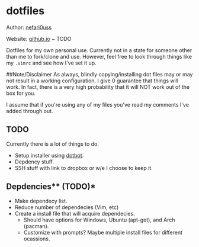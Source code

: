 # dotfiles

Author: [nefari0uss](https://www.github.com/nefari0uss)

Website: [github.io](https://nefari0uss.github.io/dotfiles) ~ TODO

Dotfiles for my own personal use. Currently not in a state for someone other than me to fork/clone and use. However, feel free to look through things like my ```.vimrc``` and see how I've set it up.

##Note/Disclaimer
As always, blindly copying/installing dot files may or may not result in a working configuration. I give 0 guarantee that things will work. In fact, there is a very high probability that it will NOT work out of the box for you.

I assume that if you're using any of my files you've read my comments I've added through out.

## TODO
Currently there is a lot of things to do.

- Setup installer using [dotbot](https://github.com/anishathalye/dotbot).
- Depdency stuff.
- SSH stuff with link to dropbox or w/e I choose to keep it.

## Depdencies** (TODO)*
- Make dependecy list. 
- Reduce number of dependecies (Vim, etc)
- Create a install file that will acquire dependecies.
    - Should have options for Windows, Ubuntu (apt-get), and Arch (pacman).
    - Customize with prompts? Maybe multiple install files for different ocassions.


